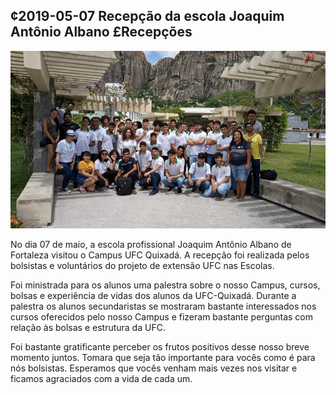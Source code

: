 ## ¢2019-05-07 Recepção da escola Joaquim Antônio Albano £Recepções

![](__capa.jpg)

No dia 07 de maio, a escola profissional Joaquim Antônio Albano de Fortaleza visitou o Campus UFC Quixadá. A recepção foi realizada pelos bolsistas e voluntários do projeto de extensão UFC nas Escolas.

Foi ministrada para os alunos uma palestra sobre o nosso Campus, cursos, bolsas e experiência de vidas dos alunos da UFC-Quixadá. Durante a palestra os alunos secundaristas se mostraram bastante interessados nos cursos oferecidos pelo nosso Campus e fizeram bastante perguntas com relação às bolsas e estrutura da UFC.

Foi bastante gratificante perceber os frutos positivos desse nosso breve momento juntos. Tomara que seja tão importante para vocês como é para nós bolsistas. Esperamos que vocês venham mais vezes nos visitar e ficamos agraciados com a vida de cada um.
